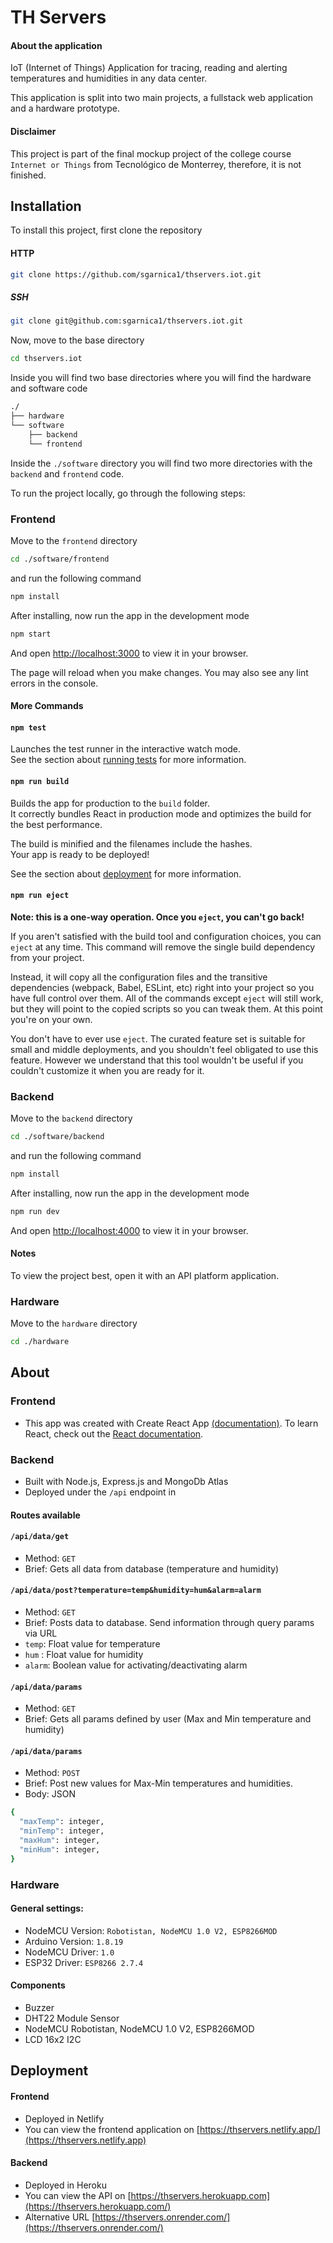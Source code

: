 # TH Servers
#### About the application
IoT (Internet of Things) Application for tracing, reading and alerting temperatures and humidities in any data center.

This application is split into two main projects, a fullstack web application and a hardware prototype.  

#### Disclaimer
This project is part of the final mockup project of the college course `Internet or Things` from Tecnológico de Monterrey, therefore, it is not finished. 

## Installation

To install this project, first clone the repository
#### HTTP
``` bash
git clone https://github.com/sgarnica1/thservers.iot.git
```
##### SSH
``` bash
git clone git@github.com:sgarnica1/thservers.iot.git

```
Now, move to the base directory
``` bash
cd thservers.iot
```
Inside you will find two base directories where you will find the hardware and software code
``` bash
./
├── hardware
└── software
    ├── backend
    └── frontend
```
Inside the `./software` directory you will find two more directories with the `backend` and `frontend` code.

To run the project locally, go through the following steps:

### Frontend

Move to the `frontend` directory
``` bash
cd ./software/frontend
```
and run the following command
``` bash
npm install
```

After installing, now run the app in the development mode
``` bash
npm start
```
And open [http://localhost:3000](http://localhost:3000) to view it in your browser.

The page will reload when you make changes. You may also see any lint errors in the console.


#### More Commands

#### `npm test`

Launches the test runner in the interactive watch mode.\
See the section about [running tests](https://facebook.github.io/create-react-app/docs/running-tests) for more information.

#### `npm run build`

Builds the app for production to the `build` folder.\
It correctly bundles React in production mode and optimizes the build for the best performance.

The build is minified and the filenames include the hashes.\
Your app is ready to be deployed!

See the section about [deployment](https://facebook.github.io/create-react-app/docs/deployment) for more information.

#### `npm run eject`

**Note: this is a one-way operation. Once you `eject`, you can't go back!**

If you aren't satisfied with the build tool and configuration choices, you can `eject` at any time. This command will remove the single build dependency from your project.

Instead, it will copy all the configuration files and the transitive dependencies (webpack, Babel, ESLint, etc) right into your project so you have full control over them. All of the commands except `eject` will still work, but they will point to the copied scripts so you can tweak them. At this point you're on your own.

You don't have to ever use `eject`. The curated feature set is suitable for small and middle deployments, and you shouldn't feel obligated to use this feature. However we understand that this tool wouldn't be useful if you couldn't customize it when you are ready for it.



### Backend
Move to the `backend` directory
``` bash
cd ./software/backend
```
and run the following command
``` bash
npm install
```

After installing, now run the app in the development mode
``` bash
npm run dev
```
And open [http://localhost:4000](http://localhost:4000) to view it in your browser.

#### Notes
To view the project best, open it with an API platform application.

### Hardware
Move to the `hardware` directory
``` bash
cd ./hardware
```

## About
### Frontend
- This app was created with Create React App [(documentation)](https://facebook.github.io/create-react-app/docs/getting-started). To learn React, check out the [React documentation](https://reactjs.org/).

### Backend
- Built with Node.js, Express.js and MongoDb Atlas
- Deployed under the `/api` endpoint in 

#### Routes available
#### `/api/data/get`
- Method: `GET` 
- Brief: Gets all data from database (temperature and humidity)

#### `/api/data/post?temperature=temp&humidity=hum&alarm=alarm`
- Method: `GET` 
- Brief: Posts data to database. Send information through query params via URL
- `temp`: Float value for temperature
- `hum` : Float value for humidity
- `alarm`: Boolean value for activating/deactivating alarm


#### `/api/data/params`
- Method: `GET` 
- Brief: Gets all params defined by user (Max and Min temperature and humidity)

#### `/api/data/params`
- Method: `POST` 
- Brief: Post new values for Max-Min temperatures and humidities. 
- Body: JSON
``` bash
{
  "maxTemp": integer,
  "minTemp": integer,
  "maxHum": integer,
  "minHum": integer,
}
```


### Hardware
#### General settings:
- NodeMCU Version: `Robotistan, NodeMCU 1.0 V2, ESP8266MOD`
- Arduino Version: `1.8.19`
- NodeMCU Driver: `1.0`
- ESP32 Driver: `ESP8266 2.7.4 `

#### Components
- Buzzer
- DHT22 Module Sensor 
- NodeMCU Robotistan, NodeMCU 1.0 V2, ESP8266MOD
- LCD 16x2 I2C

## Deployment
#### Frontend
- Deployed in Netlify
- You can view the frontend application on [https://thservers.netlify.app/](https://thservers.netlify.app)

#### Backend
- Deployed in Heroku
- You can view the API on [https://thservers.herokuapp.com](https://thservers.herokuapp.com/)
- Alternative URL [https://thservers.onrender.com/](https://thservers.onrender.com/)

